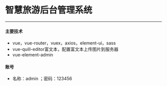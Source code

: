 # 智慧旅游后台管理系统
---
#### 主要技术
- vue，vue-router，vuex，axios，element-ui，sass
- vue-quill-editor富文本，配置富文本上传图片到服务器
- vue-element-admin
#### 账号
- 名称：admin ；密码：123456
